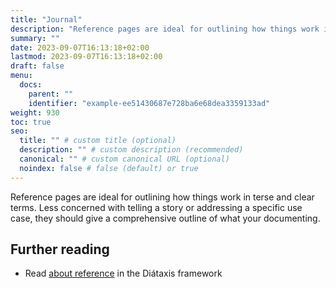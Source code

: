 ```yaml
---
title: "Journal"
description: "Reference pages are ideal for outlining how things work in terse and clear terms."
summary: ""
date: 2023-09-07T16:13:18+02:00
lastmod: 2023-09-07T16:13:18+02:00
draft: false
menu:
  docs:
    parent: ""
    identifier: "example-ee51430687e728ba6e68dea3359133ad"
weight: 930
toc: true
seo:
  title: "" # custom title (optional)
  description: "" # custom description (recommended)
  canonical: "" # custom canonical URL (optional)
  noindex: false # false (default) or true
---
```


Reference pages are ideal for outlining how things work in terse and clear terms. Less concerned with telling a story or addressing a specific use case, they should give a comprehensive outline of what your documenting.

## Further reading

- Read [about reference](https://diataxis.fr/reference/) in the Diátaxis framework
